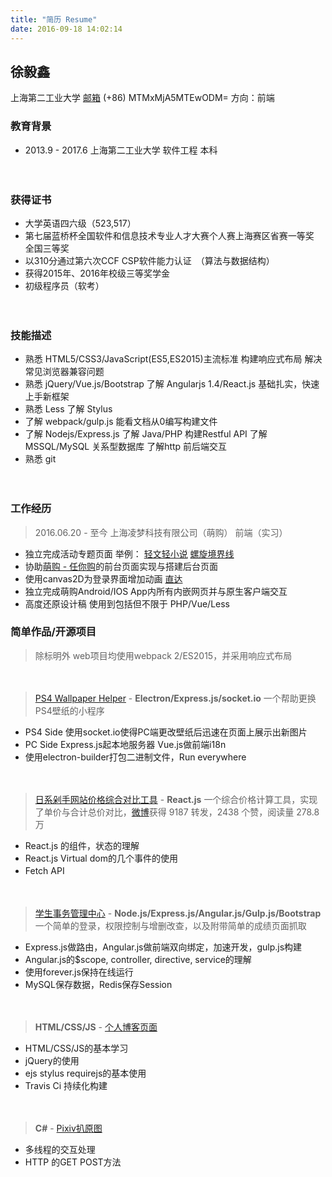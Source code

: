 ```yaml
---
title: "简历 Resume"
date: 2016-09-18 14:02:14
---
```


## 徐毅鑫
上海第二工业大学 [邮箱](mailto:xingoxu@foxmail.com) (+86) MTMxMjA5MTEwODM= 方向：前端
  
  
### 教育背景
- 2013.9 - 2017.6  上海第二工业大学  软件工程  本科
　　

　　
### 获得证书
- 大学英语四六级（523,517）
- 第七届蓝桥杯全国软件和信息技术专业人才大赛个人赛上海赛区省赛一等奖　全国三等奖
- 以310分通过第六次CCF CSP软件能力认证　（算法与数据结构） 
- 获得2015年、2016年校级三等奖学金
- 初级程序员（软考）

　　
### 技能描述
- 熟悉 HTML5/CSS3/JavaScript(ES5,ES2015)主流标准 构建响应式布局 解决常见浏览器兼容问题
- 熟悉 jQuery/Vue.js/Bootstrap 了解 Angularjs 1.4/React.js 基础扎实，快速上手新框架
- 熟悉 Less 了解 Stylus
- 了解 webpack/gulp.js 能看文档从0编写构建文件
- 了解 Nodejs/Express.js 了解 Java/PHP 构建Restful API   了解 MSSQL/MySQL 关系型数据库 了解http 前后端交互
- 熟悉 git

　　
### 工作经历
> 2016.06.20 - 至今 上海凌梦科技有限公司（萌购） 前端（实习）
- 独立完成活动专题页面 举例： [轻文轻小说](http://www.030buy.net/special/2016.9.6.qwqxs/) [螺旋境界线](http://www.030buy.net/special/2016.8.9.hh/)
- 协助[萌购 - 任你购](http://rennigou.jp/)的前台页面实现与搭建后台页面
- 使用canvas2D为登录界面增加动画 [直达](https://user.030buy.net/login)
- 独立完成萌购Android/IOS App内所有内嵌网页并与原生客户端交互
- 高度还原设计稿 使用到包括但不限于 PHP/Vue/Less


### 简单作品/开源项目
> 除标明外 web项目均使用webpack 2/ES2015，并采用响应式布局
　　
  
　　
> [PS4 Wallpaper Helper](http://works.xingoxu.com/ps4helper/) - **Electron/Express.js/socket.io**
一个帮助更换PS4壁纸的小程序
- PS4 Side 使用socket.io使得PC端更改壁纸后迅速在页面上展示出新图片
- PC Side Express.js起本地服务器 Vue.js做前端i18n
- 使用electron-builder打包二进制文件，Run everywhere
　　
  
　　
> [日系剁手网站价格综合对比工具](http://works.xingoxu.com/buy-calc/) - **React.js**
一个综合价格计算工具，实现了单价与合计总价对比，[微博](http://weibo.com/1804320382/E51AYqS9e)获得 9187 转发，2438 个赞，阅读量 278.8 万
- React.js 的组件，状态的理解
- React.js Virtual dom的几个事件的使用
- Fetch API
　　
  
　　
> [学生事务管理中心](https://dev.xingoxu.cn) - **Node.js/Express.js/Angular.js/Gulp.js/Bootstrap**
一个简单的登录，权限控制与增删改查，以及附带简单的成绩页面抓取
- Express.js做路由，Angular.js做前端双向绑定，加速开发，gulp.js构建
- Angular.js的$scope, controller, directive, service的理解
- 使用forever.js保持在线运行
- MySQL保存数据，Redis保存Session
　　
  
　　
> **HTML/CSS/JS** - [个人博客页面](https://blog.xingoxu.com/)
- HTML/CSS/JS的基本学习
- jQuery的使用
- ejs stylus requirejs的基本使用
- Travis Ci 持续化构建
　　
  
　　
> **C#** - [Pixiv扒原图](https://github.com/xingoxu/pixivDownloader-WPF)
- 多线程的交互处理
- HTTP 的GET POST方法